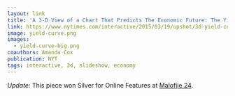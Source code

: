 ```yaml
---
layout: link
title: 'A 3-D View of a Chart That Predicts The Economic Future: The Yield Curve'
link: https://www.nytimes.com/interactive/2015/03/19/upshot/3d-yield-curve-economic-growth.html
image: yield-curve.png
images: 
  - yield-curve-big.png
coauthors: Amanda Cox
publication: NYT
tags: interactive, 3d, slideshow, economy
---
```


_Update:_ This piece won Silver for Online Features at [Malofjie 24](http://www.malofiejgraphics.com/wp-content/uploads/2016/03/M24_-AWARDS-LIST_OK.pdf).
